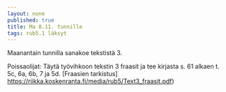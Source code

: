 ```yaml
---
layout: none
published: true
title: Ma 8.11. tunnille
tags: rub5.1 läksyt
---
```

Maanantain tunnilla sanakoe tekstistä 3.

Poissaolijat:
Täytä työvihkoon tekstin 3 fraasit ja tee kirjasta s. 61 alkaen t. 5c, 6a, 6b, 7 ja 5d.
[Fraasien tarkistus] https://riikka.koskenranta.fi/media/rub5/Text3_fraasit.pdf)